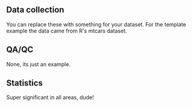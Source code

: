## Data collection

You can replace these with something for your dataset. For the template example the data came from R's mtcars dataset.

## QA/QC

None, its just an example.

## Statistics

Super significant in all areas, dude!

